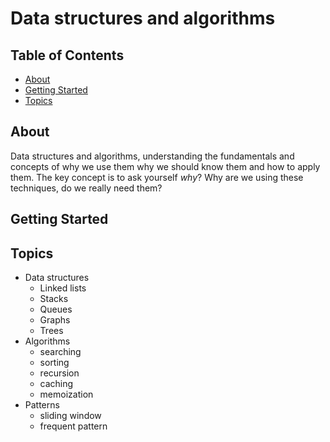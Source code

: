 # Data structures and algorithms

## Table of Contents

- [About](#about)
- [Getting Started](#getting_started)
- [Topics](#topics)

## About <a name = "about"></a>

Data structures and algorithms, understanding the fundamentals and concepts of why we use them why we should know them and how to apply them. The key concept is to ask yourself _why_?
Why are we using these techniques, do we really need them?

## Getting Started <a name = "getting_started"></a>

## Topics <a name = "topics"></a>

- Data structures
  - Linked lists
  - Stacks
  - Queues
  - Graphs
  - Trees
- Algorithms
  - searching
  - sorting
  - recursion
  - caching
  - memoization
- Patterns
  - sliding window
  - frequent pattern

